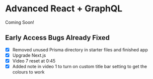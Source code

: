 # Advanced React + GraphQL

Coming Soon!



## Early Access Bugs Already Fixed

* [x] Removed unused Prisma directory in starter files and finished app
* [X] Upgrade Next.js
* [x] Video 7 reset at 0:45
* [x] Added note in video 1 to turn on custom title bar setting to get the colours to work
